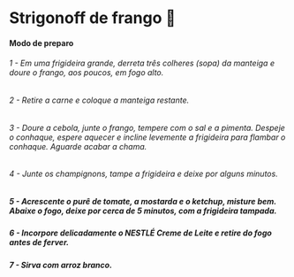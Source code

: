 # Strigonoff de frango :chicken:

#### Modo de preparo

###### 1 - Em uma frigideira grande, derreta três colheres (sopa) da manteiga e doure o frango, aos poucos, em fogo alto.

###### 2 - Retire a carne e coloque a manteiga restante.

###### 3 - Doure a cebola, junte o frango, tempere com o sal e a pimenta. Despeje o conhaque, espere aquecer e incline levemente a frigideira para flambar o conhaque. Aguarde acabar a chama.

###### 4 - Junte os champignons, tampe a frigideira e deixe por alguns minutos.

##### 5 -  Acrescente o purê de tomate, a mostarda e o ketchup, misture bem. Abaixe o fogo, deixe por cerca de 5 minutos, com a frigideira tampada.

##### 6 - Incorpore delicadamente o NESTLÉ Creme de Leite e retire do fogo antes de ferver.

##### 7 - Sirva com arroz branco.

